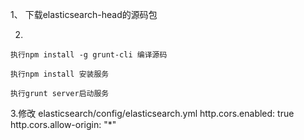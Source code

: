 1、   下载elasticsearch-head的源码包

2.

    执行npm install -g grunt-cli 编译源码

    执行npm install 安装服务

    执行grunt server启动服务
    
3.修改 elasticsearch/config/elasticsearch.yml
  http.cors.enabled: true
  http.cors.allow-origin: "*"
